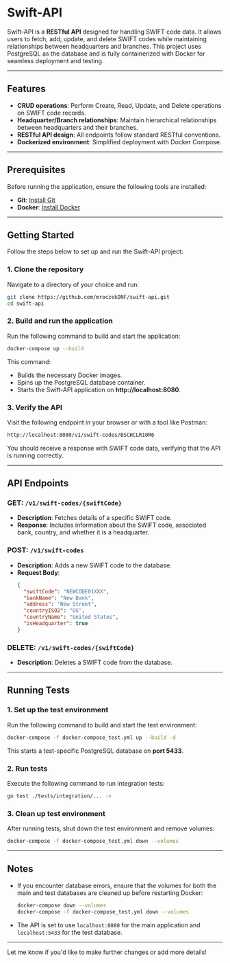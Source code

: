 # Swift-API

Swift-API is a **RESTful API** designed for handling SWIFT code data. It allows users to fetch, add, update, and delete SWIFT codes while maintaining relationships between headquarters and branches. This project uses PostgreSQL as the database and is fully containerized with Docker for seamless deployment and testing.

---

## Features

- **CRUD operations**: Perform Create, Read, Update, and Delete operations on SWIFT code records.
- **Headquarter/Branch relationships**: Maintain hierarchical relationships between headquarters and their branches.
- **RESTful API design**: All endpoints follow standard RESTful conventions.
- **Dockerized environment**: Simplified deployment with Docker Compose.

---

## Prerequisites

Before running the application, ensure the following tools are installed:

- **Git**: [Install Git](https://git-scm.com/)
- **Docker**: [Install Docker](https://www.docker.com/get-started)

---

## Getting Started

Follow the steps below to set up and run the Swift-API project:

### 1. Clone the repository
Navigate to a directory of your choice and run:

```bash
git clone https://github.com/mroczekDNF/swift-api.git
cd swift-api
```

### 2. Build and run the application
Run the following command to build and start the application:

```bash
docker-compose up --build
```

This command:
- Builds the necessary Docker images.
- Spins up the PostgreSQL database container.
- Starts the Swift-API application on **http://localhost:8080**.

### 3. Verify the API
Visit the following endpoint in your browser or with a tool like Postman:

```bash
http://localhost:8080/v1/swift-codes/BSCHCLR10R6
```

You should receive a response with SWIFT code data, verifying that the API is running correctly.

---

## API Endpoints

### GET: `/v1/swift-codes/{swiftCode}`
- **Description**: Fetches details of a specific SWIFT code.
- **Response**: Includes information about the SWIFT code, associated bank, country, and whether it is a headquarter.

### POST: `/v1/swift-codes`
- **Description**: Adds a new SWIFT code to the database.
- **Request Body**:
  ```json
  {
    "swiftCode": "NEWCODE01XXX",
    "bankName": "New Bank",
    "address": "New Street",
    "countryISO2": "US",
    "countryName": "United States",
    "isHeadquarter": true
  }
  ```

### DELETE: `/v1/swift-codes/{swiftCode}`
- **Description**: Deletes a SWIFT code from the database.

---

## Running Tests

### 1. Set up the test environment
Run the following command to build and start the test environment:

```bash
docker-compose -f docker-compose_test.yml up --build -d
```

This starts a test-specific PostgreSQL database on **port 5433**.

### 2. Run tests
Execute the following command to run integration tests:

```bash
go test ./tests/integration/... -v
```

### 3. Clean up test environment
After running tests, shut down the test environment and remove volumes:

```bash
docker-compose -f docker-compose_test.yml down --volumes
```

---

## Notes

- If you encounter database errors, ensure that the volumes for both the main and test databases are cleaned up before restarting Docker:
  ```bash
  docker-compose down --volumes
  docker-compose -f docker-compose_test.yml down --volumes
  ```

- The API is set to use `localhost:8080` for the main application and `localhost:5433` for the test database.

---

Let me know if you'd like to make further changes or add more details!
